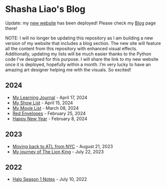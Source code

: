 # Shasha Liao's Blog

Update: my [new website](https://sliao7.github.io) has been deployed! Please check my [Blog](https://sliao7.github.io/blog/) page there!

NOTE: I will no longer be updating this repository as I am building a new version of my website that includes a blog section. The new site will feature all the content from this repository with enhanced visual effects. Additionally, updating my lists will be much easier thanks to the Python code I’ve designed for this purpose. I will share the link to my new website once it is deployed, hopefully within a month. I’m very lucky to have an amazing art designer helping me with the visuals. So excited!

## 2024

- [My Learning Journal](my_blog/posts/my_lists/my_learning_journal/my_learning_journal.md) - April 17, 2024
- [My Show List](my_blog/posts/my_lists/my_show_list/my_show_list.md) - April 15, 2024
- [My Movie List](my_blog/posts/my_lists/my_movie_list/my_movie_list.md) - March 08, 2024
- [Red Envelopes](my_blog/posts/post_2024/post_20240225/Red_Envelopes.md) - February 25, 2024
- [Happy New Year](my_blog/posts/post_2024/post_20240208/Happy_New_Year_2024.md) - February 8, 2024

## 2023

- [Moving back to ATL from NYC](my_blog/posts/post_2023/post_20230821/Back_to_ATL_from_NYC.md) - August 21, 2023
- [My journey of The Lion King](my_blog/posts/post_2023/post_20230722/The_Lion_King.md) - July 22, 2023

## 2022

- [Halo Season 1 Notes](my_blog/posts/post_2022/post_20220710/Halo_Notes.md) - July 10, 2022
